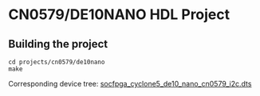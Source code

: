 # CN0579/DE10NANO HDL Project

## Building the project

```
cd projects/cn0579/de10nano
make
```

Corresponding device tree: [socfpga_cyclone5_de10_nano_cn0579_i2c.dts](https://github.com/analogdevicesinc/linux/blob/main/arch/arm/boot/dts/intel/socfpga/socfpga_cyclone5_de10_nano_cn0579_i2c.dts)
